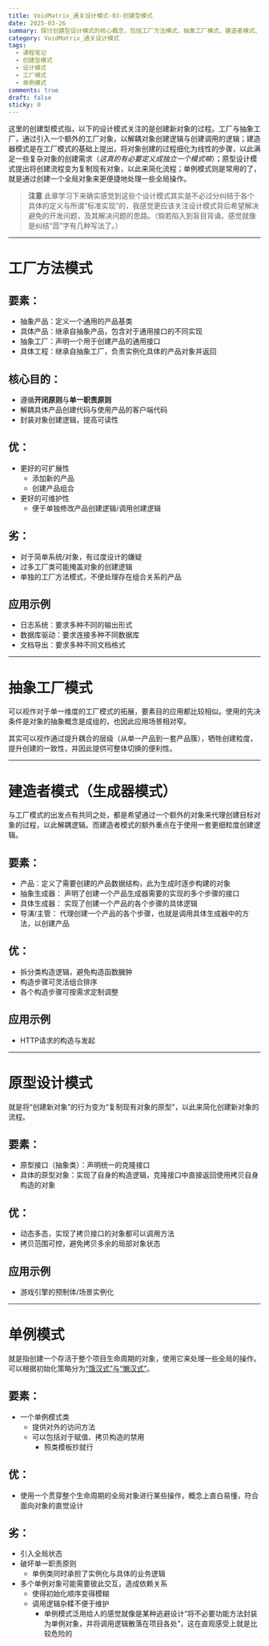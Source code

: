 ```yaml
---
title: VoidMatrix_通关设计模式-03-创建型模式
date: 2025-03-26
summary: 探讨创建型设计模式的核心概念，包括工厂方法模式、抽象工厂模式、建造者模式、原型模式和单例模式的原理、优缺点分析及实际应用场景。
category: VoidMatrix_通关设计模式
tags:
  - 课程笔记
  - 创建型模式
  - 设计模式
  - 工厂模式
  - 单例模式
comments: true
draft: false
sticky: 0
---
```

这里的创建型模式指，以下的设计模式关注的是创建新对象的过程。工厂与抽象工厂，通过引入一个额外的工厂对象，以解耦对象创建逻辑与创建调用的逻辑；建造器模式是在工厂模式的基础上提出，将对象创建的过程细化为线性的步骤，以此满足一些复杂对象的创建需求（*这真的有必要定义成独立一个模式嘛*）；原型设计模式提出将创建流程变为复制现有对象，以此来简化流程；单例模式则是常用的了，就是通过创建一个全局对象来更便捷地处理一些全局操作。

> **注意**
> 此章学习下来确实感觉到这些个设计模式其实是不必过分纠结于各个具体的定义与所谓“标准实现”的，我感觉更应该关注设计模式背后希望解决避免的开发问题，及其解决问题的思路。（倘若陷入到盲目背诵，感觉就像是纠结“茴”字有几种写法了。）

---

# 工厂方法模式

## 要素：
- 抽象产品：定义一个通用的产品基类
- 具体产品：继承自抽象产品，包含对于通用接口的不同实现
- 抽象工厂：声明一个用于创建产品的通用接口
- 具体工程：继承自抽象工厂，负责实例化具体的产品对象并返回

## 核心目的：
- 遵循**开闭原则**与**单一职责原则**
- 解耦具体产品创建代码与使用产品的客户端代码
- 封装对象创建逻辑，提高可读性
## 优：
- 更好的可扩展性
	- 添加新的产品
	- 创建产品组合
- 更好的可维护性
	- 便于单独修改产品创建逻辑/调用创建逻辑
## 劣：
- 对于简单系统/对象，有过度设计的嫌疑
- 过多工厂类可能掩盖对象的创建逻辑
- 单独的工厂方法模式，不便处理存在组合关系的产品
## 应用示例
- 日志系统：要求多种不同的输出形式
- 数据库驱动：要求连接多种不同数据库
- 文档导出：要求多种不同文档格式

---

# 抽象工厂模式

可以视作对于单一维度的工厂模式的拓展，要素目的应用都比较相似。使用的先决条件是对象的抽象概念是成组的，也因此应用场景相对窄。

其实可以视作通过提升耦合的层级（从单一产品到一套产品簇），牺牲创建粒度，提升创建的一致性，并因此提供可整体切换的便利性。

---

# 建造者模式（生成器模式）

与工厂模式的出发点有共同之处，都是希望通过一个额外的对象来代理创建目标对象的过程，以此解耦逻辑。而建造者模式的额外重点在于使用一套更细粒度创建逻辑。

## 要素：
- 产品：定义了需要创建的产品数据结构，此为生成时逐步构建的对象
- 抽象生成器： 声明了创建一个产品生成器需要的实现的多个步骤的接口
- 具体生成器： 实现了创建一个产品的各个步骤的具体逻辑
- 导演/主管： 代理创建一个产品的各个步骤，也就是调用具体生成器中的方法，以创建产品

## 优：
- 拆分类构造逻辑，避免构造函数臃肿
- 构造步骤可灵活组合排序
- 各个构造步骤可按需求定制调整

## 应用示例
- HTTP请求的构造与发起

---

# 原型设计模式

就是将“创建新对象”的行为变为“复制现有对象的原型”，以此来简化创建新对象的流程。

## 要素：
- 原型接口（抽象类）：声明统一的克隆接口
- 具体的原型对象：实现了自身的构造逻辑，克隆接口中直接返回使用拷贝自身构造的对象

## 优：
- 动态多态，实现了拷贝接口的对象都可以调用方法
- 拷贝范围可控，避免拷贝多余的局部对象状态

## 应用示例
- 游戏引擎的预制体/场景实例化

---

# 单例模式

就是指创建一个存活于整个项目生命周期的对象，使用它来处理一些全局的操作。可以根据初始化策略分为[“饿汉式”与“懒汉式”](/posts/voidmatrix_通关设计模式_a01_单例模式_lazyeager)。

## 要素：
- 一个单例模式类
	- 提供对外的访问方法
	- 可以包括对于赋值、拷贝构造的禁用
		- 照类模板抄就行

## 优：
- 使用一个贯穿整个生命周期的全局对象进行某些操作，概念上直白易懂，符合面向对象的直觉设计

## 劣：
- 引入全局状态
- 破坏单一职责原则
	- 单例类同时承担了实例化与具体的业务逻辑
- 多个单例对象可能需要彼此交互，造成依赖关系
	- 使得初始化顺序变得模糊
	- 调用逻辑杂糅不便于维护
		- 单例模式泛用给人的感觉就像是某种逃避设计“将不必要功能方法封装为单例对象，并将调用逻辑散落在项目各处”，这在直观感受上就是比较危险的
